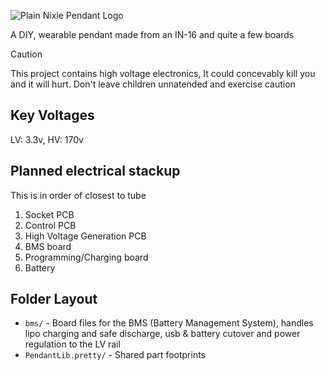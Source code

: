 ![Plain Nixie Pendant Logo](https://github.com/user-attachments/assets/538091d9-3856-4dc7-a6c1-e9d71c625f2d)

A DIY, wearable pendant made from an IN-16 and quite a few boards

> [!CAUTION]
> This project contains high voltage electronics, It could concevably kill you and it will hurt.
> Don't leave children unnatended and exercise caution

## Key Voltages
LV: 3.3v, HV: 170v

## Planned electrical stackup
This is in order of closest to tube
1. Socket PCB
2. Control PCB
3. High Voltage Generation PCB
4. BMS board
5. Programming/Charging board
6. Battery


## Folder Layout
- `bms/` - Board files for the BMS (Battery Management System), handles lipo charging and safe discharge, usb & battery cutover and power regulation to the LV rail
- `PendantLib.pretty/` - Shared part footprints